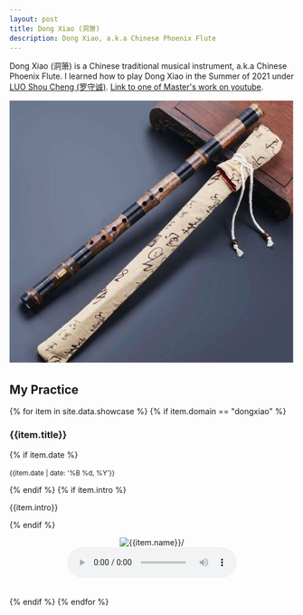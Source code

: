 ```yaml
---
layout: post
title: Dong Xiao (洞箫)
description: Dong Xiao, a.k.a Chinese Phoenix Flute
---
```

Dong Xiao (洞箫) is a Chinese traditional musical instrument, a.k.a Chinese Phoenix Flute. I learned how to play Dong Xiao in the Summer of 2021 under [LUO Shou Cheng (罗守诚)](https://baike.baidu.com/item/%E7%BD%97%E5%AE%88%E8%AF%9A/9894928). [Link to one of Master's work on youtube](https://www.youtube.com/watch?v=wI69SPSCruU).

![Dong Xiao](/assets/images/dongxiao.png)

## My Practice

<div >
        {% for item in site.data.showcase %}
        {% if item.domain == "dongxiao" %}
        <div>
        <h3> {{item.title}} </h3>
        {% if item.date %}
            <p class="meta"><small>{{item.date | date: '%B %d, %Y'}}</small></p>
        {% endif %}
        {% if item.intro %}
            <p class="meta"> {{item.intro}} </p>
        {% endif %}
        <p align="center">
        <img src="{{item.image_url}}" alt={{item.name}}/>
        <br>
        <audio
            alt={{item.name}}
            controls
            src="{{item.audio_url}}">
                <a href="{{item.audio_url}}">
                    Download audio
                </a>
        </audio>
        </p>
        </div>
        <br>
        {% endif %}
        {% endfor %}
</div>



